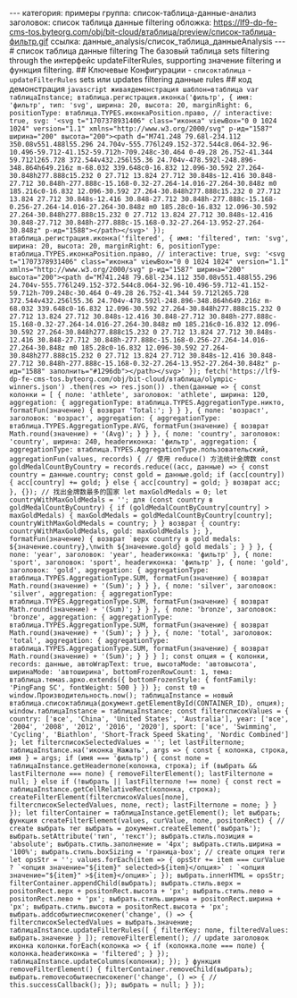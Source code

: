 --- категория: примеры группа: список-таблица-данные-анализ заголовок: список таблица данные filtering обложка: https://lf9-dp-fe-cms-tos.byteorg.com/obj/bit-cloud/втаблица/preview/список-таблица-фильтр.gif ссылка: данные_analysis/список_таблица_данныеAnalysis --- # список таблица данные filtering The базовый таблица sets filtering through the интерфейс updateFilterRules, supporting значение filtering и функция filtering. ## Ключевые Конфигурации - `списоктаблица` - `updateFilterRules` sets или updates filtering данные rules ## код демонстрация ```javascript живаядемонстрация шаблон=втаблица var таблицаInstance; втаблица.регистрация.иконка('фильтр', { имя: 'фильтр', тип: 'svg', ширина: 20, высота: 20, marginRight: 6, positionType: втаблица.TYPES.иконкаPosition.право, // interactive: true, svg: '<svg t="1707378931406" class="иконка" viewBox="0 0 1024 1024" version="1.1" xmlns="http://www.w3.org/2000/svg" p-ид="1587" ширина="200" высота="200"><path d="M741.248 79.68l-234.112 350.08v551.488l55.296 24.704v-555.776l249.152-372.544c8.064-32.96-10.496-59.712-41.152-59.712h-709.248c-30.464 0-49.28 26.752-41.344 59.712l265.728 372.544v432.256l55.36 24.704v-478.592l-248.896-348.864h649.216z m-68.032 339.648c0-16.832 12.096-30.592 27.264-30.848h277.888c15.232 0 27.712 13.824 27.712 30.848s-12.416 30.848-27.712 30.848h-277.888c-15.168-0.32-27.264-14.016-27.264-30.848z m0 185.216c0-16.832 12.096-30.592 27.264-30.848h277.888c15.232 0 27.712 13.824 27.712 30.848s-12.416 30.848-27.712 30.848h-277.888c-15.168-0.256-27.264-14.016-27.264-30.848z m0 185.28c0-16.832 12.096-30.592 27.264-30.848h277.888c15.232 0 27.712 13.824 27.712 30.848s-12.416 30.848-27.712 30.848h-277.888c-15.168-0.32-27.264-13.952-27.264-30.848z" p-ид="1588"></path></svg>' }); втаблица.регистрация.иконка('filtered', { имя: 'filtered', тип: 'svg', ширина: 20, высота: 20, marginRight: 6, positionType: втаблица.TYPES.иконкаPosition.право, // interactive: true, svg: '<svg t="1707378931406" class="иконка" viewBox="0 0 1024 1024" version="1.1" xmlns="http://www.w3.org/2000/svg" p-ид="1587" ширина="200" высота="200"><path d="M741.248 79.68l-234.112 350.08v551.488l55.296 24.704v-555.776l249.152-372.544c8.064-32.96-10.496-59.712-41.152-59.712h-709.248c-30.464 0-49.28 26.752-41.344 59.712l265.728 372.544v432.256l55.36 24.704v-478.592l-248.896-348.864h649.216z m-68.032 339.648c0-16.832 12.096-30.592 27.264-30.848h277.888c15.232 0 27.712 13.824 27.712 30.848s-12.416 30.848-27.712 30.848h-277.888c-15.168-0.32-27.264-14.016-27.264-30.848z m0 185.216c0-16.832 12.096-30.592 27.264-30.848h277.888c15.232 0 27.712 13.824 27.712 30.848s-12.416 30.848-27.712 30.848h-277.888c-15.168-0.256-27.264-14.016-27.264-30.848z m0 185.28c0-16.832 12.096-30.592 27.264-30.848h277.888c15.232 0 27.712 13.824 27.712 30.848s-12.416 30.848-27.712 30.848h-277.888c-15.168-0.32-27.264-13.952-27.264-30.848z" p-ид="1588" заполнить="#1296db"></path></svg>' }); fetch('https://lf9-dp-fe-cms-tos.byteorg.com/obj/bit-cloud/втаблица/olympic-winners.json') .then(res => res.json()) .then(данные => { const колонки = [ { поле: 'athlete', заголовок: 'athlete', ширина: 120, aggregation: { aggregationType: втаблица.TYPES.AggregationType.никто, formatFun(значение) { возврат 'Total:'; } } }, { поле: 'возраст', заголовок: 'возраст', aggregation: { aggregationType: втаблица.TYPES.AggregationType.AVG, formatFun(значение) { возврат Math.round(значение) + '(Avg)'; } } }, { поле: 'country', заголовок: 'country', ширина: 240, headerиконка: 'фильтр', aggregation: { aggregationType: втаблица.TYPES.AggregationType.пользовательский, aggregationFun(values, records) { // 使用 reduce() 方法统计金牌数 const goldMedalCountByCountry = records.reduce((acc, данные) => { const country = данные.country; const gold = данные.gold; if (acc[country]) { acc[country] += gold; } else { acc[country] = gold; } возврат acc; }, {}); // 找出金牌数最多的国家 let maxGoldMedals = 0; let countryWithMaxGoldMedals = ''; для (const country в goldMedalCountByCountry) { if (goldMedalCountByCountry[country] > maxGoldMedals) { maxGoldMedals = goldMedalCountByCountry[country]; countryWithMaxGoldMedals = country; } } возврат { country: countryWithMaxGoldMedals, gold: maxGoldMedals }; }, formatFun(значение) { возврат `верх country в gold medals: ${значение.country},\nwith ${значение.gold} gold medals`; } } }, { поле: 'year', заголовок: 'year', headerиконка: 'фильтр' }, { поле: 'sport', заголовок: 'sport', headerиконка: 'фильтр' }, { поле: 'gold', заголовок: 'gold', aggregation: { aggregationType: втаблица.TYPES.AggregationType.SUM, formatFun(значение) { возврат Math.round(значение) + '(Sum)'; } } }, { поле: 'silver', заголовок: 'silver', aggregation: { aggregationType: втаблица.TYPES.AggregationType.SUM, formatFun(значение) { возврат Math.round(значение) + '(Sum)'; } } }, { поле: 'bronze', заголовок: 'bronze', aggregation: { aggregationType: втаблица.TYPES.AggregationType.SUM, formatFun(значение) { возврат Math.round(значение) + '(Sum)'; } } }, { поле: 'total', заголовок: 'total', aggregation: { aggregationType: втаблица.TYPES.AggregationType.SUM, formatFun(значение) { возврат Math.round(значение) + '(Sum)'; } } } ]; const опция = { колонки, records: данные, автоWrapText: true, высотаMode: 'автовысота', ширинаMode: 'автоширина', bottomFrozenRowCount: 1, тема: втаблица.темаs.арко.extends({ bottomFrozenStyle: { fontFamily: 'PingFang SC', fontWeight: 500 } }) }; const t0 = window.Производительность.now(); таблицаInstance = новый втаблица.списоктаблица(документ.getElementById(CONTAINER_ID), опция); window.таблицаInstance = таблицаInstance; const filterсписокValues = { country: ['все', 'China', 'United States', 'Australia'], year: ['все', '2004', '2008', '2012', '2016', '2020'], sport: ['все', 'Swimming', 'Cycling', 'Biathlon', 'Short-Track Speed Skating', 'Nordic Combined'] }; let filterсписокSelectedValues = ''; let lastFilterполе; таблицаInstance.на('иконка_Нажать', args => { const { колонка, строка, имя } = args; if (имя === 'фильтр') { const поле = таблицаInstance.getHeaderполе(колонка, строка); if (выбрать && lastFilterполе === поле) { removeFilterElement(); lastFilterполе = null; } else if (!выбрать || lastFilterполе !== поле) { const rect = таблицаInstance.getCellRelativeRect(колонка, строка); createFilterElement(filterсписокValues[поле], filterсписокSelectedValues, поле, rect); lastFilterполе = поле; } } }); let filterContainer = таблицаInstance.getElement(); let выбрать; функция createFilterElement(values, curValue, поле, positonRect) { // create выбрать тег выбрать = документ.createElement('выбрать'); выбрать.setAttribute('тип', 'текст'); выбрать.стиль.позиция = 'absolute'; выбрать.стиль.заполнение = '4px'; выбрать.стиль.ширина = '100%'; выбрать.стиль.boxSizing = 'граница-box'; // create опция теги let opsStr = ''; values.forEach(item => { opsStr += item === curValue ? `<опция значение="${item}" selected>${item}</опция>` : `<опция значение="${item}" >${item}</опция>`; }); выбрать.innerHTML = opsStr; filterContainer.appendChild(выбрать); выбрать.стиль.верх = positonRect.верх + positonRect.высота + 'px'; выбрать.стиль.лево = positonRect.лево + 'px'; выбрать.стиль.ширина = positonRect.ширина + 'px'; выбрать.стиль.высота = positonRect.высота + 'px'; выбрать.addсобытиесписокener('change', () => { filterсписокSelectedValues = выбрать.значение; таблицаInstance.updateFilterRules([ { filterKey: поле, filteredValues: выбрать.значение } ]); removeFilterElement(); // update заголовок иконка колонки.forEach(колонка => { if (колонка.поле === поле) { колонка.headerиконка = 'filtered'; } }); таблицаInstance.updateColumns(колонки); }); } функция removeFilterElement() { filterContainer.removeChild(выбрать); выбрать.removeсобытиесписокener('change', () => { // this.successCallback(); }); выбрать = null; } }); ``` 